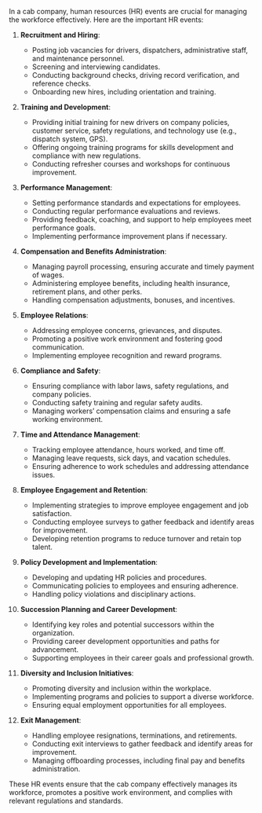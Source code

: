 In a cab company, human resources (HR) events are crucial for managing the workforce effectively. Here are the important HR events:

1. **Recruitment and Hiring**:
   - Posting job vacancies for drivers, dispatchers, administrative staff, and maintenance personnel.
   - Screening and interviewing candidates.
   - Conducting background checks, driving record verification, and reference checks.
   - Onboarding new hires, including orientation and training.

2. **Training and Development**:
   - Providing initial training for new drivers on company policies, customer service, safety regulations, and technology use (e.g., dispatch system, GPS).
   - Offering ongoing training programs for skills development and compliance with new regulations.
   - Conducting refresher courses and workshops for continuous improvement.

3. **Performance Management**:
   - Setting performance standards and expectations for employees.
   - Conducting regular performance evaluations and reviews.
   - Providing feedback, coaching, and support to help employees meet performance goals.
   - Implementing performance improvement plans if necessary.

4. **Compensation and Benefits Administration**:
   - Managing payroll processing, ensuring accurate and timely payment of wages.
   - Administering employee benefits, including health insurance, retirement plans, and other perks.
   - Handling compensation adjustments, bonuses, and incentives.

5. **Employee Relations**:
   - Addressing employee concerns, grievances, and disputes.
   - Promoting a positive work environment and fostering good communication.
   - Implementing employee recognition and reward programs.

6. **Compliance and Safety**:
   - Ensuring compliance with labor laws, safety regulations, and company policies.
   - Conducting safety training and regular safety audits.
   - Managing workers’ compensation claims and ensuring a safe working environment.

7. **Time and Attendance Management**:
   - Tracking employee attendance, hours worked, and time off.
   - Managing leave requests, sick days, and vacation schedules.
   - Ensuring adherence to work schedules and addressing attendance issues.

8. **Employee Engagement and Retention**:
   - Implementing strategies to improve employee engagement and job satisfaction.
   - Conducting employee surveys to gather feedback and identify areas for improvement.
   - Developing retention programs to reduce turnover and retain top talent.

9. **Policy Development and Implementation**:
   - Developing and updating HR policies and procedures.
   - Communicating policies to employees and ensuring adherence.
   - Handling policy violations and disciplinary actions.

10. **Succession Planning and Career Development**:
    - Identifying key roles and potential successors within the organization.
    - Providing career development opportunities and paths for advancement.
    - Supporting employees in their career goals and professional growth.

11. **Diversity and Inclusion Initiatives**:
    - Promoting diversity and inclusion within the workplace.
    - Implementing programs and policies to support a diverse workforce.
    - Ensuring equal employment opportunities for all employees.

12. **Exit Management**:
    - Handling employee resignations, terminations, and retirements.
    - Conducting exit interviews to gather feedback and identify areas for improvement.
    - Managing offboarding processes, including final pay and benefits administration.

These HR events ensure that the cab company effectively manages its workforce, promotes a positive work environment, and complies with relevant regulations and standards.
